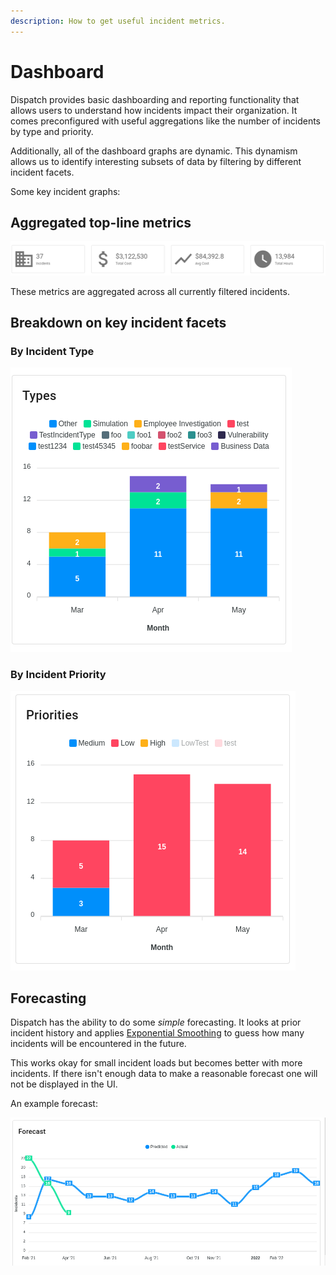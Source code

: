 ```yaml
---
description: How to get useful incident metrics.
---
```


# Dashboard

Dispatch provides basic dashboarding and reporting functionality that allows users to understand how incidents impact their organization. It comes preconfigured with useful aggregations like the number of incidents by type and priority.

Additionally, all of the dashboard graphs are dynamic. This dynamism allows us to identify interesting subsets of data by filtering by different incident facets.

Some key incident graphs:

## Aggregated top-line metrics

![](../.gitbook/assets/admin-ui-dashboard-top-line.png)

These metrics are aggregated across all currently filtered incidents.

## Breakdown on key incident facets

### By Incident Type

![](../.gitbook/assets/admin-ui-dashboard-type.png)

### By Incident Priority

![](../.gitbook/assets/admin-ui-dashboard-priority.png)

## Forecasting

Dispatch has the ability to do some _simple_ forecasting. It looks at prior incident history and applies [Exponential Smoothing](https://machinelearningmastery.com/exponential-smoothing-for-time-series-forecasting-in-python/#:~:text=Exponential%20smoothing%20is%20a%20time%20series%20forecasting%20method%20for%20univariate%20data.&text=Exponential%20smoothing%20forecasting%20methods%20are,decreasing%20weight%20for%20past%20observations) to guess how many incidents will be encountered in the future.

This works okay for small incident loads but becomes better with more incidents. If there isn't enough data to make a reasonable forecast one will not be displayed in the UI.

An example forecast:

![](../.gitbook/assets/admin-ui-dashboard-forecast.png)
